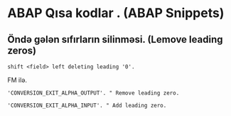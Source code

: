 # ABAP Qısa kodlar . (ABAP Snippets)

## Öndə gələn sıfırların silinməsi. (Lemove leading zeros)


    shift <field> left deleting leading '0'. 

FM ilə. 
    
    'CONVERSION_EXIT_ALPHA_OUTPUT'. " Remove leading zero.
    
    'CONVERSION_EXIT_ALPHA_INPUT'. " Add leading zero.
